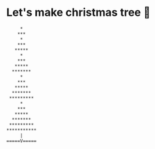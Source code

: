 # Let's make christmas tree :christmas_tree: 

```
     * 
    ***
     *
    ***
   *****
     *
    ***
   *****
  *******
     *
    ***
   *****
  *******
 *********
     *
    ***
   *****
  *******
 *********
***********
     |
=====V=====
```

